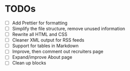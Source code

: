 # TODOs

- [ ] Add Prettier for formatting
- [ ] Simplify the file structure, remove unused information
- [ ] Rewrite all HTML and CSS
- [ ] Cleaner XML output for RSS feeds
- [ ] Support for tables in Markdown
- [ ] Improve, then comment out recruiters page
- [ ] Expand/improve About page
- [ ] Clean up blocks